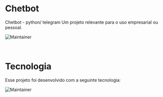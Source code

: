 # Chetbot 
Chetbot - python/ telegram
Um projeto relevante para o uso empresarial ou pessoal.
<br>

![Maintainer](https://img.shields.io/badge/License-MIT-orange)

<br>

# Tecnologia

Esse projeto foi desenvolvido com a seguinte tecnologia:

![Maintainer](https://img.shields.io/badge/python-blue)
<br>

